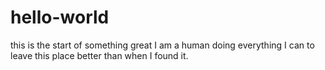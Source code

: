 # hello-world
this is the start of something great
I am a human doing everything I can to leave this place better than when I found it. 
